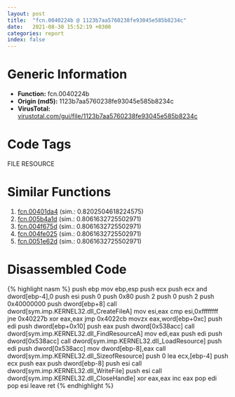 ```yaml
---
layout: post
title:  "fcn.0040224b @ 1123b7aa5760238fe93045e585b8234c"
date:   2021-08-30 15:52:19 +0300
categories: report
index: false
---
```


# Generic Information
- **Function:** fcn.0040224b
- **Origin (md5):** 1123b7aa5760238fe93045e585b8234c
- **VirusTotal:** [virustotal.com/gui/file/1123b7aa5760238fe93045e585b8234c][virustotal_ref]

# Code Tags
<span class="tag" id="FILE">FILE</span>
<span class="tag" id="RESOURCE">RESOURCE</span>


# Similar Functions

1. [fcn.00401da4][similar_1_ref] (sim.: 0.8202504618224575)
2. [fcn.005b4a1d][similar_2_ref] (sim.: 0.8061632725502971)
3. [fcn.004f675d][similar_3_ref] (sim.: 0.8061632725502971)
4. [fcn.004fe025][similar_4_ref] (sim.: 0.8061632725502971)
5. [fcn.0051e62d][similar_5_ref] (sim.: 0.8061632725502971)


# Disassembled Code

{% highlight nasm %}
push ebp
mov ebp,esp
push ecx
push ecx
and dword[ebp-4],0
push esi
push 0
push 0x80
push 2
push 0
push 2
push 0x40000000
push dword[ebp+8]
call dword[sym.imp.KERNEL32.dll_CreateFileA]
mov esi,eax
cmp esi,0xffffffff
jne 0x40227b
xor eax,eax
jmp 0x4022cb
movzx eax,word[ebp+0xc]
push edi
push dword[ebp+0x10]
push eax
push dword[0x538acc]
call dword[sym.imp.KERNEL32.dll_FindResourceA]
mov edi,eax
push edi
push dword[0x538acc]
call dword[sym.imp.KERNEL32.dll_LoadResource]
push edi
push dword[0x538acc]
mov dword[ebp-8],eax
call dword[sym.imp.KERNEL32.dll_SizeofResource]
push 0
lea ecx,[ebp-4]
push ecx
push eax
push dword[ebp-8]
push esi
call dword[sym.imp.KERNEL32.dll_WriteFile]
push esi
call dword[sym.imp.KERNEL32.dll_CloseHandle]
xor eax,eax
inc eax
pop edi
pop esi
leave
ret
{% endhighlight %}


[similar_1_ref]: /report/fcn.00401da4@1123b7aa5760238fe93045e585b8234c
[similar_2_ref]: /report/fcn.005b4a1d@2694aedb5e4f4308d70d56b7790b8855
[similar_3_ref]: /report/fcn.004f675d@ef3a0211d1ddb224667e2aa0d915337b
[similar_4_ref]: /report/fcn.004fe025@557dcbbf2711fedc520328fbbc657056
[similar_5_ref]: /report/fcn.0051e62d@da37d90419c1292c0f16cbfd1f66402d
[virustotal_ref]: https://www.virustotal.com/gui/file/1123b7aa5760238fe93045e585b8234c